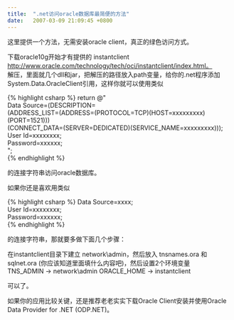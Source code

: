 ```yaml
---
title:  ".net访问oracle数据库最简便的方法"
date:   2007-03-09 21:09:45 +0800
---
```


这里提供一个方法，无需安装oracle client，真正的绿色访问方式。  

下载oracle10g开始才有提供的 instantclient http://www.oracle.com/technology/tech/oci/instantclient/index.html。  
解压，里面就几个dll和jar，把解压的路径放入path变量，给你的.net程序添加System.Data.OracleClient引用，这样你就可以使用类似  

{% highlight csharp %}
    return @"  
    Data Source=(DESCRIPTION=  
    (ADDRESS_LIST=(ADDRESS=(PROTOCOL=TCP)(HOST=xxxxxxxxx)(PORT=1521)))  
    (CONNECT_DATA=(SERVER=DEDICATED)(SERVICE_NAME=xxxxxxxxx)));  
    User Id=xxxxxxxx;  
    Password=xxxxxx;  
";  
{% endhighlight %}

的连接字符串访问oracle数据库。  

如果你还是喜欢用类似  

{% highlight csharp %}
    Data Source=xxxx;  
    User Id=xxxxxxxx;  
    Password=xxxxxx;  
{% endhighlight %}

的连接字符串，那就要多做下面几个步骤：  

在instantclient目录下建立 network\admin，然后放入 tnsnames.ora 和 sqlnet.ora (你应该知道里面填什么内容吧)，然后设置2个环境变量  
TNS_ADMIN -> network\admin
ORACLE_HOME -> instantclient  

可以了。  

如果你的应用比较关键，还是推荐老老实实下载Oracle Client安装并使用Oracle Data Provider for .NET (ODP.NET)。  

